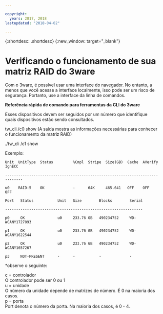 ```yaml
---

copyright:
  years: 2017, 2018
lastupdated: "2018-04-02"

---
```


{:shortdesc: .shortdesc}
{:new_window: target="_blank"}

# Verificando o funcionamento de sua matriz RAID do 3ware

Com o 3ware, é possível usar uma interface do navegador. No entanto, a menos que você acesse a interface localmente, isso pode
ser um risco de segurança. Portanto, use a interface da linha de comandos.

<!--You can download the 3ware CLI utilities the software Library, located in the bottom of Customer Portal.  Please check http://downloads.service.softlayer.com for the latest version (VPN access required to access the downloads page). -->

**Referência rápida de comando para ferramentas da CLI do 3ware**

Esses dispositivos devem ser seguidos por um número que identifique quais dispositivos estão sendo consultados.

tw_cli /c0 show (A saída mostra as informações necessárias para conhecer o funcionamento da matriz RAID)

./tw_cli /c1 show

Exemplo:

    Unit  UnitType  Status         %Cmpl  Stripe  Size(GB)  Cache  AVerify  IgnECC

    ------------------------------------------------------------------------------

    u0    RAID-5    OK             -      64K     465.641   OFF    OFF      OFF    

    Port   Status           Unit   Size        Blocks        Serial

    ---------------------------------------------------------------

    p0     OK               u0     233.76 GB   490234752     WD-WCANY1727093

    p1     OK               u0     233.76 GB   490234752     WD-WCANY1622544

    p2     OK               u0     233.76 GB   490234752     WD-WCANY1657267

    p3     NOT-PRESENT      -      -           -             -

*observe o seguinte:

c = controlador<br/>
O controlador pode ser 0 ou 1<br/>
u = unidade<br/>
O número da unidade depende de matrizes de número. É 0 na maioria dos casos.<br/>
p = porta<br/>
Port denota o número da porta. Na maioria dos casos, é 0 - 4.
